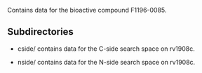 Contains data for the bioactive compound F1196-0085.

## Subdirectories

- cside/ contains data for the C-side search space on rv1908c.

- nside/ contains data for the N-side search space on rv1908c.

